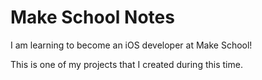 # Make School Notes

I am learning to become an iOS developer at Make School!

This is one of my projects that I created during this time.
